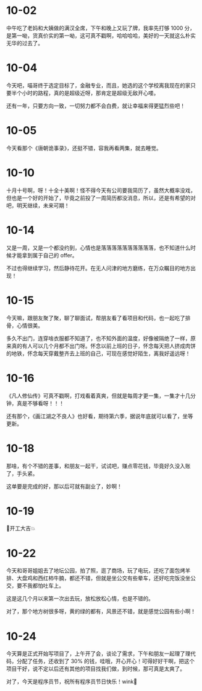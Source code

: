 # 10-02

中午吃了老妈和大姨做的满汉全席，下午和晚上又玩了牌，我率先打够 1000 分，是第一呦，货真价实的第一呦，这可真不戳啊，哈哈哈哈，美好的一天就这么朴实无华的过去了。

# 10-04

今天吧，喵哥终于选定目标了，金融专业，而且，她选的这个学校离我现在的家只要半个小时的路程，真的是超级近呀，那肯定是超级无敌开心喽。

还有一年，只要方向一致，一切努力都不会白费，就让幸福来得更猛烈些吧！

# 10-05

今天看那个《唐朝诡事录》，还挺不错，容我再看两集，就去睡觉。

# 10-10

十月十号啊，呀！十全十美啊！怪不得今天有公司要我简历了，虽然大概率没戏，但也是一个好的开始了，毕竟之前投了一周简历都没消息，所以，还是有希望的对吧，明天继续，未来可期！

# 10-14

又是一周，又是一个都没约到，心情也是落落落落落落落落落落，也不知道什么时候才能拿到属于自己的 offer。

不过也得继续学习，然后静待花开。在无人问津的地方磨练，在万众瞩目的地方出现！

# 10-15

今天嘛，跟朋友聚了聚，聊了聊面试，帮朋友看了看项目和代码，也一起吃了排骨，心情很美。

多久不出门，连穿啥衣服都不知道了，也不知外面的温度，好像被隔绝了一样，原来真的有人可以几个月都不出门呀。怀念以前上班的日子，怀念每天把人挤成肉饼的地铁，怀念每天穿戴整齐去上班的自己，可现在感觉好陌生，离我好遥远呀！

# 10-16

《凡人修仙传》可真不戳啊，打戏看着真爽，但就是每周才更一集，一集才十几分钟，真是不够看呀！！！

还有那个，《画江湖之不良人》也好看，期待第六季，据说年底就可以看了，坐等更新。

# 10-18

那啥，有个不错的差事，和朋友一起干，试试吧，赚点零花钱，毕竟好久没入账了，手头紧。

这单要是完成的好，那以后可就有副业了，妙啊！

# 10-19

🎉开工大吉💥

# 10-22

今天和哥哥姐姐去了地坛公园，拍了照，逛了商场，玩了电玩，还吃了面包烤羊排、大盘鸡和西红柿牛腩，都还不错，但就是坐公交有些晕车，还好吃完饭没坐公交，要不我都怕吐车上。

这是这几个月以来第一次出去玩，放松放松心情，也是不错的。

对了，那个地方树很多呀，黄的绿的都有，风景还不错，就是感觉公园有些小啊！

# 10-24

今天算是正式开始写项目了，上午开了会，谈论了需求，下午和朋友一起理了理代码，分配了任务，还收到了 30% 的钱，哇哦，开心开心！可得好好干啊，把这个项目干好，说不定以后还有其他的项目找我们做，到时候，那可真是太爽了。

对了，今天是程序员节，祝所有程序员节日快乐！wink🥰